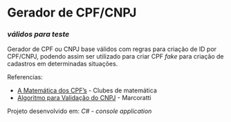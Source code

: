 # Gerador de CPF/CNPJ

### _válidos para teste_

Gerador de CPF ou CNPJ base válidos com regras para criação de ID por CPF/CNPJ, podendo assim ser utilizado para criar CPF _fake_ para criação de cadastros em determinadas situações.

Referencias:

- [A Matemática dos CPF’s](https://breakdance.github.io/breakdance/) - Clubes de matemática
- [Algoritmo para Validação do CNPJ](http://www.macoratti.net/alg_cnpj.htm#:~:text=O%20n%C3%BAmero%20que%20comp%C3%B5e%20o,que%20s%C3%A3o%20os%20d%C3%ADgitos%20verificadores.) - Marcoratti

Projeto desenvolvido em:
_C# - console application_
